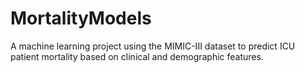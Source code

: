 # MortalityModels
A machine learning project using the MIMIC-III dataset to predict ICU patient mortality based on clinical and demographic features.
